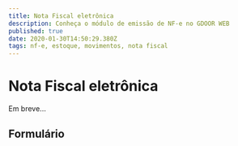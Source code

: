 ```yaml
---
title: Nota Fiscal eletrônica
description: Conheça o módulo de emissão de NF-e no GDOOR WEB
published: true
date: 2020-01-30T14:50:29.380Z
tags: nf-e, estoque, movimentos, nota fiscal
---
```


# Nota Fiscal eletrônica

Em breve...

## Formulário

